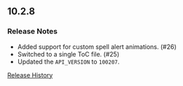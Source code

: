 ## 10.2.8

### Release Notes

- Added support for custom spell alert animations. (#26)
- Switched to a single ToC file. (#25)
- Updated the `API_VERSION` to `100207`.

[Release History](https://github.com/SFX-WoW/Masque_Dominos/wiki/History)
